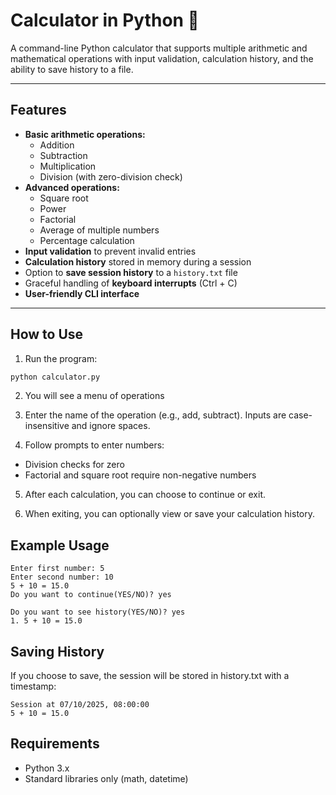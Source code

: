 # Calculator in Python 🧮

A command-line Python calculator that supports multiple arithmetic and mathematical operations with input validation, calculation history, and the ability to save history to a file.

---

## Features

- **Basic arithmetic operations:**
  - Addition
  - Subtraction
  - Multiplication
  - Division (with zero-division check)
- **Advanced operations:**
  - Square root
  - Power
  - Factorial
  - Average of multiple numbers
  - Percentage calculation
- **Input validation** to prevent invalid entries
- **Calculation history** stored in memory during a session
- Option to **save session history** to a `history.txt` file
- Graceful handling of **keyboard interrupts** (Ctrl + C)
- **User-friendly CLI interface**

---

## How to Use

1. Run the program:

```bash
python calculator.py
```

2. You will see a menu of operations

3. Enter the name of the operation (e.g., add, subtract).
Inputs are case-insensitive and ignore spaces.

4. Follow prompts to enter numbers:
- Division checks for zero
- Factorial and square root require non-negative numbers

5. After each calculation, you can choose to continue or exit.

6. When exiting, you can optionally view or save your calculation history.

## Example Usage
```Please enter the required operation name: add
Enter first number: 5
Enter second number: 10
5 + 10 = 15.0
Do you want to continue(YES/NO)? yes

Do you want to see history(YES/NO)? yes
1. 5 + 10 = 15.0
```

## Saving History
If you choose to save, the session will be stored in history.txt with a timestamp:
```
Session at 07/10/2025, 08:00:00
5 + 10 = 15.0
```

## Requirements
- Python 3.x
- Standard libraries only (math, datetime)